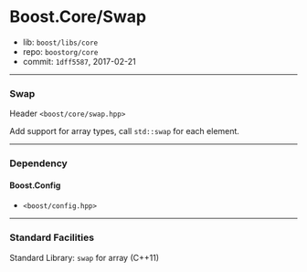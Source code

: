 # Boost.Core/Swap

* lib: `boost/libs/core`
* repo: `boostorg/core`
* commit: `1dff5587`, 2017-02-21

------
### Swap

Header `<boost/core/swap.hpp>`

Add support for array types, call `std::swap` for each element.

------
### Dependency

#### Boost.Config

* `<boost/config.hpp>`

------
### Standard Facilities

Standard Library: `swap` for array (C++11)
